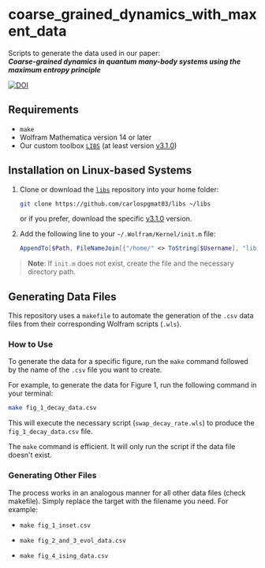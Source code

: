 # coarse_grained_dynamics_with_maxent_data

Scripts to generate the data used in our paper:  
**_Coarse-grained dynamics in quantum many-body systems using the maximum entropy principle_**

[![DOI](https://zenodo.org/badge/1028082909.svg)](https://doi.org/10.5281/zenodo.16618926)

## Requirements

- `make`
- Wolfram Mathematica version 14 or later
- Our custom toolbox [`LIBS`](https://github.com/carlospgmat03/libs) (at least version [v3.1.0](https://github.com/carlospgmat03/libs/releases/tag/v3.1.0))

## Installation on Linux-based Systems

1. Clone or download the [`libs`](https://github.com/carlospgmat03/libs) repository into your home folder:

    ```bash
    git clone https://github.com/carlospgmat03/libs ~/libs
    ```
    or if you prefer, download the specific [v3.1.0](https://github.com/carlospgmat03/libs/releases/tag/v3.1.0) version.

2. Add the following line to your `~/.Wolfram/Kernel/init.m` file:

    ```mathematica
    AppendTo[$Path, FileNameJoin[{"/home/" <> ToString[$Username], "libs"}]];
    ```

> **Note**: If `init.m` does not exist, create the file and the necessary directory path.

## Generating Data Files

This repository uses a `makefile` to automate the generation of the `.csv` data files from their corresponding Wolfram scripts (`.wls`).

### How to Use

To generate the data for a specific figure, run the `make` command followed by the name of the `.csv` file you want to create.

For example, to generate the data for Figure 1, run the following command in your terminal:

```bash
make fig_1_decay_data.csv
```
This will execute the necessary script (`swap_decay_rate.wls`) to produce the `fig_1_decay_data.csv` file.

The `make` command is efficient. It will only run the script if the data file doesn't exist.

### Generating Other Files
The process works in an analogous manner for all other data files (check makefile). Simply replace the target with the filename you need. For example:

- `make fig_1_inset.csv`

- `make fig_2_and_3_evol_data.csv`

- `make fig_4_ising_data.csv`
